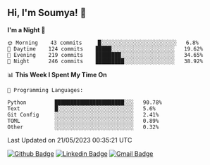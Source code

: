 ## Hi, I'm Soumya! 👋

<!--START_SECTION:waka-->
**I'm a Night 🦉** 

```text
🌞 Morning    43 commits     █░░░░░░░░░░░░░░░░░░░░░░░░   6.8% 
🌆 Daytime    124 commits    █████░░░░░░░░░░░░░░░░░░░░   19.62% 
🌃 Evening    219 commits    ████████░░░░░░░░░░░░░░░░░   34.65% 
🌙 Night      246 commits    █████████░░░░░░░░░░░░░░░░   38.92%

```


📊 **This Week I Spent My Time On** 

```text
💬 Programming Languages: 

Python         ██████████████████████░░░   90.78% 
Text           █░░░░░░░░░░░░░░░░░░░░░░░░   5.6% 
Git Config     ░░░░░░░░░░░░░░░░░░░░░░░░░   2.41% 
TOML           ░░░░░░░░░░░░░░░░░░░░░░░░░   0.89% 
Other          ░░░░░░░░░░░░░░░░░░░░░░░░░   0.32%
```


 Last Updated on 21/05/2023 00:35:21 UTC
<!--END_SECTION:waka-->

[![Github Badge](https://img.shields.io/badge/-rubyruins-grey?style=for-the-badge&logo=github&logoColor=white&link=https://github.com/rubyruins/)](https://www.github.com/rubyruins/) 
[![Linkedin Badge](https://img.shields.io/badge/-Soumya%20Parekh-0072b1?style=for-the-badge&logo=Linkedin&logoColor=white&link=https://www.linkedin.com/in/Soumya-Parekh/)](https://www.linkedin.com/in/Soumya-Parekh/) 
[![Gmail Badge](https://img.shields.io/badge/-soumyaparekh.me@gmail.com-c14438?style=for-the-badge&logo=Gmail&logoColor=white&link=mailto:soumyaparekh.me@gmail.com)](mailto:soumyaparekh.me@gmail.com) 
